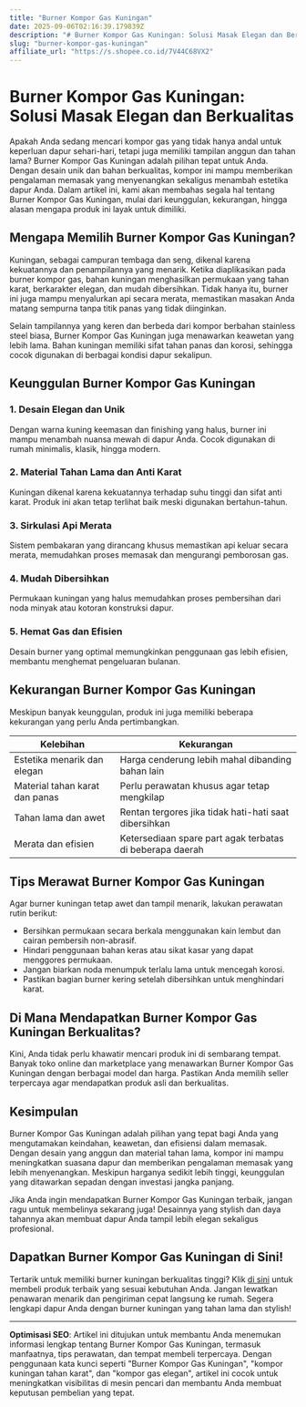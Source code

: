 ```yaml
---
title: "Burner Kompor Gas Kuningan"
date: 2025-09-06T02:16:39.179839Z
description: "# Burner Kompor Gas Kuningan: Solusi Masak Elegan dan Berkualitas..."
slug: "burner-kompor-gas-kuningan"
affiliate_url: "https://s.shopee.co.id/7V44C68VX2"
---
```

# Burner Kompor Gas Kuningan: Solusi Masak Elegan dan Berkualitas

Apakah Anda sedang mencari kompor gas yang tidak hanya andal untuk keperluan dapur sehari-hari, tetapi juga memiliki tampilan anggun dan tahan lama? Burner Kompor Gas Kuningan adalah pilihan tepat untuk Anda. Dengan desain unik dan bahan berkualitas, kompor ini mampu memberikan pengalaman memasak yang menyenangkan sekaligus menambah estetika dapur Anda. Dalam artikel ini, kami akan membahas segala hal tentang Burner Kompor Gas Kuningan, mulai dari keunggulan, kekurangan, hingga alasan mengapa produk ini layak untuk dimiliki.

## Mengapa Memilih Burner Kompor Gas Kuningan?

Kuningan, sebagai campuran tembaga dan seng, dikenal karena kekuatannya dan penampilannya yang menarik. Ketika diaplikasikan pada burner kompor gas, bahan kuningan menghasilkan permukaan yang tahan karat, berkarakter elegan, dan mudah dibersihkan. Tidak hanya itu, burner ini juga mampu menyalurkan api secara merata, memastikan masakan Anda matang sempurna tanpa titik panas yang tidak diinginkan.

Selain tampilannya yang keren dan berbeda dari kompor berbahan stainless steel biasa, Burner Kompor Gas Kuningan juga menawarkan keawetan yang lebih lama. Bahan kuningan memiliki sifat tahan panas dan korosi, sehingga cocok digunakan di berbagai kondisi dapur sekalipun.

## Keunggulan Burner Kompor Gas Kuningan

### 1. Desain Elegan dan Unik

Dengan warna kuning keemasan dan finishing yang halus, burner ini mampu menambah nuansa mewah di dapur Anda. Cocok digunakan di rumah minimalis, klasik, hingga modern.

### 2. Material Tahan Lama dan Anti Karat

Kuningan dikenal karena kekuatannya terhadap suhu tinggi dan sifat anti karat. Produk ini akan tetap terlihat baik meski digunakan bertahun-tahun.

### 3. Sirkulasi Api Merata

Sistem pembakaran yang dirancang khusus memastikan api keluar secara merata, memudahkan proses memasak dan mengurangi pemborosan gas.

### 4. Mudah Dibersihkan

Permukaan kuningan yang halus memudahkan proses pembersihan dari noda minyak atau kotoran konstruksi dapur.

### 5. Hemat Gas dan Efisien

Desain burner yang optimal memungkinkan penggunaan gas lebih efisien, membantu menghemat pengeluaran bulanan.

## Kekurangan Burner Kompor Gas Kuningan

Meskipun banyak keunggulan, produk ini juga memiliki beberapa kekurangan yang perlu Anda pertimbangkan.

| Kelebihan | Kekurangan |
|------------|--------------|
| Estetika menarik dan elegan | Harga cenderung lebih mahal dibanding bahan lain |
| Material tahan karat dan panas | Perlu perawatan khusus agar tetap mengkilap |
| Tahan lama dan awet | Rentan tergores jika tidak hati-hati saat dibersihkan |
| Merata dan efisien | Ketersediaan spare part agak terbatas di beberapa daerah |

## Tips Merawat Burner Kompor Gas Kuningan

Agar burner kuningan tetap awet dan tampil menarik, lakukan perawatan rutin berikut:

- Bersihkan permukaan secara berkala menggunakan kain lembut dan cairan pembersih non-abrasif.
- Hindari penggunaan bahan keras atau sikat kasar yang dapat menggores permukaan.
- Jangan biarkan noda menumpuk terlalu lama untuk mencegah korosi.
- Pastikan bagian burner kering setelah dibersihkan untuk menghindari karat.

## Di Mana Mendapatkan Burner Kompor Gas Kuningan Berkualitas?

Kini, Anda tidak perlu khawatir mencari produk ini di sembarang tempat. Banyak toko online dan marketplace yang menawarkan Burner Kompor Gas Kuningan dengan berbagai model dan harga. Pastikan Anda memilih seller terpercaya agar mendapatkan produk asli dan berkualitas.

## Kesimpulan

Burner Kompor Gas Kuningan adalah pilihan yang tepat bagi Anda yang mengutamakan keindahan, keawetan, dan efisiensi dalam memasak. Dengan desain yang anggun dan material tahan lama, kompor ini mampu meningkatkan suasana dapur dan memberikan pengalaman memasak yang lebih menyenangkan. Meskipun harganya sedikit lebih tinggi, keunggulan yang ditawarkan sepadan dengan investasi jangka panjang.

Jika Anda ingin mendapatkan Burner Kompor Gas Kuningan terbaik, jangan ragu untuk membelinya sekarang juga! Desainnya yang stylish dan daya tahannya akan membuat dapur Anda tampil lebih elegan sekaligus profesional.

## Dapatkan Burner Kompor Gas Kuningan di Sini!

Tertarik untuk memiliki burner kuningan berkualitas tinggi? Klik [di sini](https://s.shopee.co.id/7V44C68VX2) untuk membeli produk terbaik yang sesuai kebutuhan Anda. Jangan lewatkan penawaran menarik dan pengiriman cepat langsung ke rumah. Segera lengkapi dapur Anda dengan burner kuningan yang tahan lama dan stylish!

---

**Optimisasi SEO**: Artikel ini ditujukan untuk membantu Anda menemukan informasi lengkap tentang Burner Kompor Gas Kuningan, termasuk manfaatnya, tips perawatan, dan tempat membeli terpercaya. Dengan penggunaan kata kunci seperti "Burner Kompor Gas Kuningan", "kompor kuningan tahan karat", dan "kompor gas elegan", artikel ini cocok untuk meningkatkan visibilitas di mesin pencari dan membantu Anda membuat keputusan pembelian yang tepat.